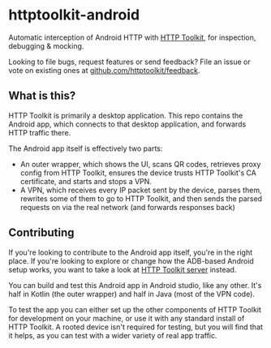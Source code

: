 # httptoolkit-android

Automatic interception of Android HTTP with [HTTP Toolkit](https://httptoolkit.com/android), for inspection, debugging & mocking.

Looking to file bugs, request features or send feedback? File an issue or vote on existing ones at [github.com/httptoolkit/feedback](https://github.com/httptoolkit/feedback).

## What is this?

HTTP Toolkit is primarily a desktop application. This repo contains the Android app, which connects to that desktop application, and forwards HTTP traffic there.

The Android app itself is effectively two parts:

* An outer wrapper, which shows the UI, scans QR codes, retrieves proxy config from HTTP Toolkit, ensures the device trusts HTTP Toolkit's CA certificate, and starts and stops a VPN.
* A VPN, which receives every IP packet sent by the device, parses them, rewrites some of them to go to HTTP Toolkit, and then sends the parsed requests on via the real network (and forwards responses back)

## Contributing

If you're looking to contribute to the Android app itself, you're in the right place. If you're looking to explore or change how the ADB-based Android setup works, you want to take a look at [HTTP Toolkit server](https://github.com/httptoolkit/httptoolkit-server) instead.

You can build and test this Android app in Android studio, like any other. It's half in Kotlin (the outer wrapper) and half in Java (most of the VPN code).

To test the app you can either set up the other components of HTTP Toolkit for development on your machine, or use it with any standard install of HTTP Toolkit. A rooted device isn't required for testing, but you will find that it helps, as you can test with a wider variety of real app traffic.
